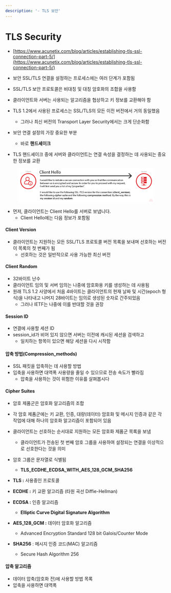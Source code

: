 ```yaml
---
description: '- TLS 보안'
---
```


# TLS Security

* [https://www.acunetix.com/blog/articles/establishing-tls-ssl-connection-part-5/](https://www.acunetix.com/blog/articles/establishing-tls-ssl-connection-part-5/)



* 보안 SSL/TLS 연결을 설정하는 프로세스에는 여러 단계가 포함됨&#x20;
* SSL/TLS 보안 프로토콜은 비대칭 및 대칭 암호화의 조합을 사용함&#x20;
* 클라이언트와 서버는 사용되는 알고리즘을 협상하고 키 정보를 교환해야 함&#x20;
* TLS 1.2에서 사용된 프로세스는 SSL/TLS의 모든 이전 버전에서 거의 동일했음&#x20;
  * 그러나 최신 버전의 Transport Layer Security에서는 크게 단순화함&#x20;



* 보안 연결 설정의 가장 중요한 부분&#x20;
  * 바로 **핸드셰이크**
*   TLS 핸드셰이크 중에 서버와 클라이언트는 연결 속성을 결정하는 데 사용되는 중요한 정보를 교환&#x20;



<figure><img src="../../.gitbook/assets/image15.png" alt=""><figcaption></figcaption></figure>

* 먼저, 클라이언트는 Client Hello를 서버로 보냅니다.
  * Client Hello에는 다음 정보가 포함됨

#### Client Version

* 클라이언트는 지원하는 모든 SSL/TLS 프로토콜 버전 목록을 보내며 선호하는 버전이 목록의 첫 번째가 됨&#x20;
  * 선호하는 것은 일반적으로 사용 가능한 최신 버전&#x20;

#### Client Random

* 32바이트 난수
* 클라이언트 임의 및 서버 임의는 나중에 암호화용 키를 생성하는 데 사용됨&#x20;
* 원래 TLS 1.2 사양에서 처음 4바이트는 클라이언트의 현재 날짜 및 시간(epoch 형식)을 나타내고 나머지 28바이트는 임의로 생성된 숫자로 간주되었음&#x20;
  * 그러나 IETF는 나중에 이를 반대할 것을 권장&#x20;

#### Session ID

* 연결에 사용할 세션 ID
* session\_id가 비어 있지 않으면 서버는 이전에 캐시된 세션을 검색하고&#x20;
  * 일치하는 항목이 있으면 해당 세션을 다시 시작함&#x20;

#### 압축 방법(Compression\_methods)&#x20;

* SSL 패킷을 압축하는 데 사용할 방법&#x20;
* 입축을 사용하면 대역폭 사용량을 줄일 수 있으므로 전송 속도가 빨라짐&#x20;
  * 압축을 사용하는 것이 위험한 이유를 살펴봅시다

#### Cipher Suites&#x20;

* 암호 제품군은 암호화 알고리즘의 조합&#x20;
* 각 암호 제품군에는 키 교환, 인증, 대량(데이터) 암호화 및 메시지 인증과 같은 각 작업에 대해 하나의 암호화 알고리즘이 포함되어 있음&#x20;
* 클라이언트는 선호하는 순서대로 지원하는 모든 암호화 제품군 목록을 보냄&#x20;
  * 클라이언트가 전송된 첫 번째 암호 그룹을 사용하여 설정되는 연결을 이상적으로 선호한다는 것을 의미&#x20;



* 암호 그룹은 문자열로 식별됨&#x20;
  * **TLS\_ECDHE\_ECDSA\_WITH\_AES\_128\_GCM\_SHA256**
* **TLS :** 사용중인 프로토콜&#x20;
* **ECDHE :** 키 교환 알고리즘 (타원 곡선 Diffie-Hellman)
* **ECDSA :** 인증 알고리즘
  * **Elliptic Curve Digital Signature Algorithm**
* **AES\_128\_GCM :** 데이터 암호화 알고리즘&#x20;
  * Advanced Encryption Standard 128 bit Galois/Counter Mode&#x20;
* **SHA256** : 메시지 인증 코드(MAC) 알고리즘&#x20;
  * Secure Hash Algorithm 256

#### 압축 알고리즘&#x20;

* 데이터 압축(암호화 전)에 사용할 방법 목록&#x20;
* 압축을 사용하면 대역폭&#x20;























